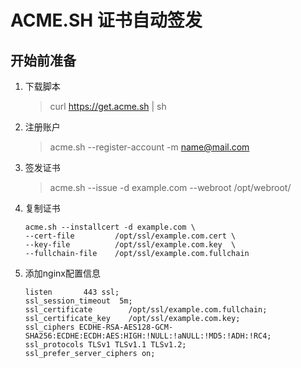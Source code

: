 # ACME.SH 证书自动签发

## 开始前准备

1. 下载脚本
    > curl https://get.acme.sh | sh
1. 注册账户
    > acme.sh --register-account -m name@mail.com

1. 签发证书
    > acme.sh --issue -d example.com --webroot /opt/webroot/

1. 复制证书
    ```
    acme.sh --installcert -d example.com \
    --cert-file         /opt/ssl/example.com.cert \
    --key-file          /opt/ssl/example.com.key  \
    --fullchain-file    /opt/ssl/example.com.fullchain
    ```

1. 添加nginx配置信息
    ```
    listen       443 ssl;
    ssl_session_timeout  5m;
    ssl_certificate        /opt/ssl/example.com.fullchain;
    ssl_certificate_key    /opt/ssl/example.com.key;
    ssl_ciphers ECDHE-RSA-AES128-GCM-SHA256:ECDHE:ECDH:AES:HIGH:!NULL:!aNULL:!MD5:!ADH:!RC4;
    ssl_protocols TLSv1 TLSv1.1 TLSv1.2;
    ssl_prefer_server_ciphers on;

    ```
